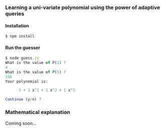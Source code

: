 ### Learning a uni-variate polynomial using the power of adaptive queries

#### Installation
```bash
$ npm install
```

#### Run the guesser

```Javascript
$ node guess.js
What is the value of P(1) ?
4
What is the value of P(5) ?
156
Your polynomial is: 

	  1 + 1 x^1 + 1 x^2 + 1 x^3 

Continue (y/n) ?
```
### Mathematical explanation

Coming soon...